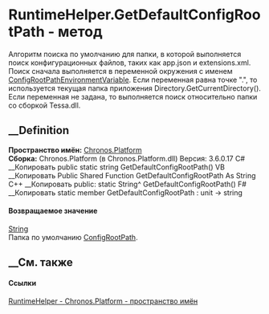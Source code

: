 # RuntimeHelper.GetDefaultConfigRootPath - метод
Алгоритм поиска по умолчанию для папки, в которой выполняется поиск
конфигурационных файлов, таких как app.json и extensions.xml. Поиск сначала
выполняется в переменной окружения с именем
[ConfigRootPathEnvironmentVariable](F_Chronos_Platform_RuntimeHelper_ConfigRootPathEnvironmentVariable.htm).
Если переменная равна точке ".", то используется текущая папка приложения
Directory.GetCurrentDirectory(). Если переменная не задана, то выполняется
поиск относительно папки со сборкой Tessa.dll.
## __Definition
 **Пространство имён:** [Chronos.Platform](N_Chronos_Platform.htm)  
 **Сборка:** Chronos.Platform (в Chronos.Platform.dll) Версия: 3.6.0.17
C# __Копировать
     public static string GetDefaultConfigRootPath()
VB __Копировать
     Public Shared Function GetDefaultConfigRootPath As String
C++ __Копировать
     public:
    static String^ GetDefaultConfigRootPath()
F# __Копировать
     static member GetDefaultConfigRootPath : unit -> string 
#### Возвращаемое значение
[String](https://learn.microsoft.com/dotnet/api/system.string)  
Папка по умолчанию
[ConfigRootPath](P_Chronos_Platform_RuntimeHelper_ConfigRootPath.htm).
##  __См. также
#### Ссылки
[RuntimeHelper - ](T_Chronos_Platform_RuntimeHelper.htm)
[Chronos.Platform - пространство имён](N_Chronos_Platform.htm)
